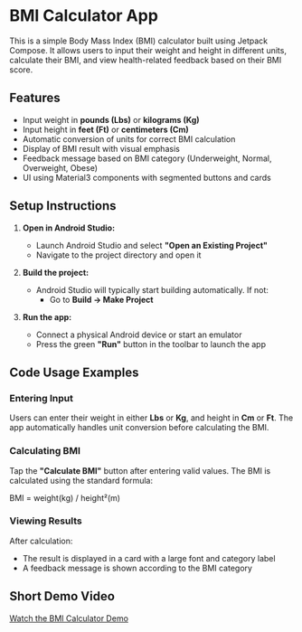 # BMI Calculator App

This is a simple Body Mass Index (BMI) calculator built using Jetpack Compose. It allows users to input their weight and height in different units, calculate their BMI, and view health-related feedback based on their BMI score.

## Features

- Input weight in **pounds (Lbs)** or **kilograms (Kg)**
- Input height in **feet (Ft)** or **centimeters (Cm)**
- Automatic conversion of units for correct BMI calculation
- Display of BMI result with visual emphasis
- Feedback message based on BMI category (Underweight, Normal, Overweight, Obese)
- UI using Material3 components with segmented buttons and cards

## Setup Instructions

1. **Open in Android Studio:**
   - Launch Android Studio and select **"Open an Existing Project"**
   - Navigate to the project directory and open it

2. **Build the project:**
   - Android Studio will typically start building automatically. If not:
     - Go to **Build → Make Project**

3. **Run the app:**
   - Connect a physical Android device or start an emulator
   - Press the green **"Run"** button in the toolbar to launch the app

## Code Usage Examples

### Entering Input

Users can enter their weight in either **Lbs** or **Kg**, and height in **Cm** or **Ft**. The app automatically handles unit conversion before calculating the BMI.

### Calculating BMI

Tap the **"Calculate BMI"** button after entering valid values. The BMI is calculated using the standard formula:

BMI = weight(kg) / height²(m)

### Viewing Results

After calculation:
- The result is displayed in a card with a large font and category label
- A feedback message is shown according to the BMI category

## Short Demo Video

[Watch the BMI Calculator Demo](https://drive.google.com/file/d/1OGivX5uk03ZcOE0eq0K195nLXfVFzIVO/view?usp=sharing)
